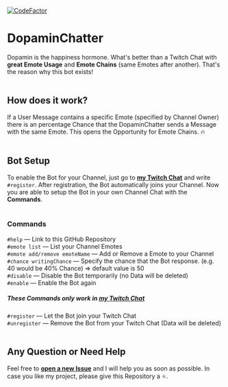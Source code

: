 [![CodeFactor](https://www.codefactor.io/repository/github/jakkoble/dopaminchatter/badge)](https://www.codefactor.io/repository/github/jakkoble/dopaminchatter)
# DopaminChatter
Dopamin is the happiness hormone. What's better than a Twitch Chat with **great Emote Usage** and **Emote Chains** (same Emotes after another). That's the reason why this bot exists!
</br>
</br>
## How does it work?
If a User Message contains a specific Emote (specified by Channel Owner) there is an percentage Chance that the DopaminChatter sends a Message with the same Emote. This opens the Opportunity for Emote Chains. 🔥
</br>
</br>
## Bot Setup
To enable the Bot for your Channel, just go to **[my Twitch Chat](https://twitch.tv/dopaminchatter)** and write `#register`. After registration, the Bot automatically joins your Channel. Now you are able to setup the Bot in your own Channel Chat with the **Commands**.
</br>
</br>
### Commands
`#help` — Link to this GitHub Repository </br>
`#emote list` — List your Channel Emotes </br>
`#emote add/remove emoteName` — Add or Remove a Emote to your Channel </br>
`#chance writingChance` — Specify the chance that the Bot response. (e.g. 40 would be 40% Chance) => default value is 50</br>
`#disable` — Disable the Bot temporarily (no Data will be deleted) </br>
`#enable` — Enable the Bot again </br>

##### These Commands only work in [my Twitch Chat](https://twitch.tv/dopaminchatter)
`#register` — Let the Bot join your Twitch Chat </br>
`#unregister` — Remove the Bot from your Twitch Chat (Data will be deleted)</br>
</br>
## Any Question or Need Help
Feel free to **[open a new Issue](https://github.com/Jakkoble/DopaminChatter/issues/new)** and I will help you as soon as possible. In case you like my project, please give this Repository a ⭐.
